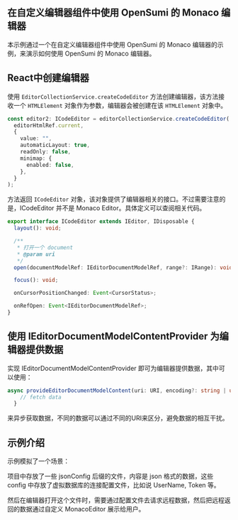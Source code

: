 ## 在自定义编辑器组件中使用 OpenSumi 的 Monaco 编辑器

本示例通过一个在自定义编辑器组件中使用 OpenSumi 的 Monaco 编辑器的示例，来演示如何使用 OpenSumi 的 Monaco 编辑器。

## React中创建编辑器
使用 `EditorCollectionService.createCodeEditor` 方法创建编辑器，该方法接收一个 `HTMLElement` 对象作为参数，编辑器会被创建在该 `HTMLElement` 对象中。

```typescript
const editor2: ICodeEditor = editorCollectionService.createCodeEditor(
  editorHtmlRef.current,
  {
    value: "",
    automaticLayout: true,
    readOnly: false,
    minimap: {
      enabled: false,
    },
  }
);
```
方法返回 `ICodeEditor` 对象，该对象提供了编辑器相关的接口。不过需要注意的是，ICodeEditor 并不是 Monaco Editor。具体定义可以查阅相关代码。
```typescript
export interface ICodeEditor extends IEditor, IDisposable {
  layout(): void;

  /**
   * 打开一个 document
   * @param uri
   */
  open(documentModelRef: IEditorDocumentModelRef, range?: IRange): void;

  focus(): void;

  onCursorPositionChanged: Event<CursorStatus>;

  onRefOpen: Event<IEditorDocumentModelRef>;
}
```

## 使用 IEditorDocumentModelContentProvider 为编辑器提供数据
实现 IEditorDocumentModelContentProvider 即可为编辑器提供数据，其中可以使用：
```typescript
async provideEditorDocumentModelContent(uri: URI, encoding?: string | undefined): Promise<string> {
    // fetch data
  }
```
来异步获取数据，不同的数据可以通过不同的URI来区分，避免数据的相互干扰。

## 示例介绍
示例模拟了一个场景：

项目中存放了一些 jsonConfig 后缀的文件，内容是 json 格式的数据，这些 config 中存放了虚拟数据库的连接配置文件，比如说 UserName, Token 等。

然后在编辑器打开这个文件时，需要通过配置文件去请求远程数据，然后把远程返回的数据通过自定义 MonacoEditor 展示给用户。